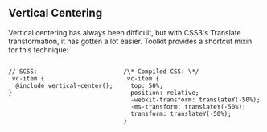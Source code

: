 ## Vertical Centering

Vertical centering has always been difficult, but with CSS3's Translate
transformation, it has gotten a lot easier. Toolkit provides a shortcut
mixin for this technique:

<div class="columns">
  <div>
<pre><code class="language-scss">// SCSS:
.vc-item {
  @include vertical-center();
}
</code></pre>
  </div>
  <div>
<pre><code class="language-css">/\* Compiled CSS: \*/
.vc-item {
  top: 50%;
  position: relative;
  -webkit-transform: translateY(-50%);
  -ms-transform: translateY(-50%);
  transform: translateY(-50%);
}
</code></pre>
  </div>
</div>
